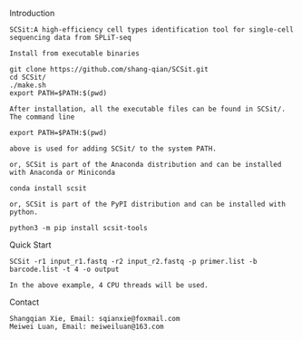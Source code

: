 Introduction

    SCSit:A high-efficiency cell types identification tool for single-cell sequencing data from SPLiT-seq

    Install from executable binaries

    git clone https://github.com/shang-qian/SCSit.git
    cd SCSit/
    ./make.sh
    export PATH=$PATH:$(pwd)

    After installation, all the executable files can be found in SCSit/. The command line

    export PATH=$PATH:$(pwd)

    above is used for adding SCSit/ to the system PATH.
    
    or, SCSit is part of the Anaconda distribution and can be installed with Anaconda or Miniconda
    
    conda install scsit
    
    or, SCSit is part of the PyPI distribution and can be installed with python.
    
    python3 -m pip install scsit-tools


Quick Start

    SCSit -r1 input_r1.fastq -r2 input_r2.fastq -p primer.list -b barcode.list -t 4 -o output

    In the above example, 4 CPU threads will be used.
Contact

    Shangqian Xie, Email: sqianxie@foxmail.com
    Meiwei Luan, Email: meiweiluan@163.com
